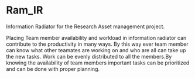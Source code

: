 # Ram_IR
Information Radiator for the Research Asset management project.

Placing Team member availability and workload in information radiator can contribute to the productivity in many ways. By this way ever team member can know what other teamates are working on and who are all can take up the new tasks. Work can be evenly distributed to all the members.By knowing the availability of team members important tasks can be prioritized and can be done with proper planning.